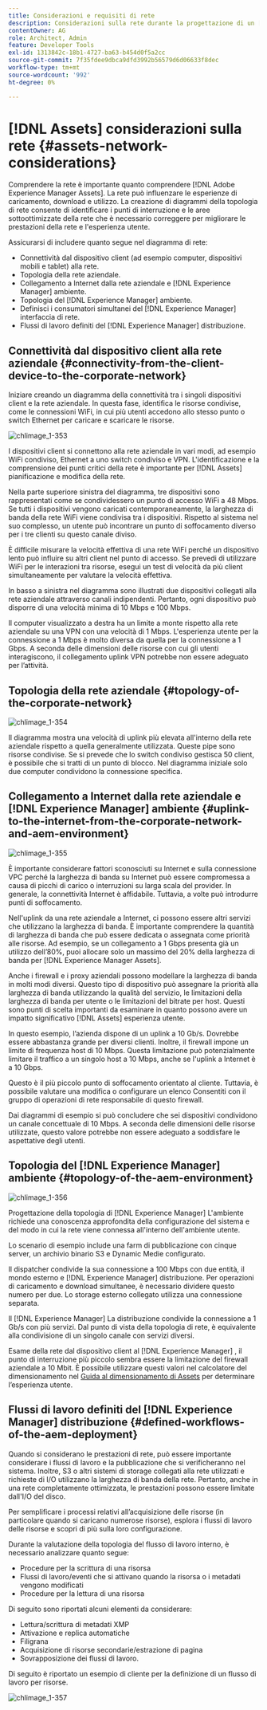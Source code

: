 ```yaml
---
title: Considerazioni e requisiti di rete
description: Considerazioni sulla rete durante la progettazione di un [!DNL Adobe Experience Manager Assets] distribuzione.
contentOwner: AG
role: Architect, Admin
feature: Developer Tools
exl-id: 1313842c-18b1-4727-ba63-b454d0f5a2cc
source-git-commit: 7f35fdee9dbca9dfd3992b56579d6d06633f8dec
workflow-type: tm+mt
source-wordcount: '992'
ht-degree: 0%

---
```


# [!DNL Assets] considerazioni sulla rete {#assets-network-considerations}

Comprendere la rete è importante quanto comprendere [!DNL Adobe Experience Manager Assets]. La rete può influenzare le esperienze di caricamento, download e utilizzo. La creazione di diagrammi della topologia di rete consente di identificare i punti di interruzione e le aree sottoottimizzate della rete che è necessario correggere per migliorare le prestazioni della rete e l&#39;esperienza utente.

Assicurarsi di includere quanto segue nel diagramma di rete:

* Connettività dal dispositivo client (ad esempio computer, dispositivi mobili e tablet) alla rete.
* Topologia della rete aziendale.
* Collegamento a Internet dalla rete aziendale e [!DNL Experience Manager] ambiente.
* Topologia del [!DNL Experience Manager] ambiente.
* Definisci i consumatori simultanei del [!DNL Experience Manager] interfaccia di rete.
* Flussi di lavoro definiti del [!DNL Experience Manager] distribuzione.

## Connettività dal dispositivo client alla rete aziendale {#connectivity-from-the-client-device-to-the-corporate-network}

Iniziare creando un diagramma della connettività tra i singoli dispositivi client e la rete aziendale. In questa fase, identifica le risorse condivise, come le connessioni WiFi, in cui più utenti accedono allo stesso punto o switch Ethernet per caricare e scaricare le risorse.

![chlimage_1-353](assets/chlimage_1-353.png)

I dispositivi client si connettono alla rete aziendale in vari modi, ad esempio WiFi condiviso, Ethernet a uno switch condiviso e VPN. L&#39;identificazione e la comprensione dei punti critici della rete è importante per [!DNL Assets] pianificazione e modifica della rete.

Nella parte superiore sinistra del diagramma, tre dispositivi sono rappresentati come se condividessero un punto di accesso WiFi a 48 Mbps. Se tutti i dispositivi vengono caricati contemporaneamente, la larghezza di banda della rete WiFi viene condivisa tra i dispositivi. Rispetto al sistema nel suo complesso, un utente può incontrare un punto di soffocamento diverso per i tre clienti su questo canale diviso.

È difficile misurare la velocità effettiva di una rete WiFi perché un dispositivo lento può influire su altri client nel punto di accesso. Se prevedi di utilizzare WiFi per le interazioni tra risorse, esegui un test di velocità da più client simultaneamente per valutare la velocità effettiva.

In basso a sinistra nel diagramma sono illustrati due dispositivi collegati alla rete aziendale attraverso canali indipendenti. Pertanto, ogni dispositivo può disporre di una velocità minima di 10 Mbps e 100 Mbps.

Il computer visualizzato a destra ha un limite a monte rispetto alla rete aziendale su una VPN con una velocità di 1 Mbps. L&#39;esperienza utente per la connessione a 1 Mbps è molto diversa da quella per la connessione a 1 Gbps. A seconda delle dimensioni delle risorse con cui gli utenti interagiscono, il collegamento uplink VPN potrebbe non essere adeguato per l’attività.

## Topologia della rete aziendale {#topology-of-the-corporate-network}

![chlimage_1-354](assets/chlimage_1-354.png)

Il diagramma mostra una velocità di uplink più elevata all&#39;interno della rete aziendale rispetto a quella generalmente utilizzata. Queste pipe sono risorse condivise. Se si prevede che lo switch condiviso gestisca 50 client, è possibile che si tratti di un punto di blocco. Nel diagramma iniziale solo due computer condividono la connessione specifica.

## Collegamento a Internet dalla rete aziendale e [!DNL Experience Manager] ambiente {#uplink-to-the-internet-from-the-corporate-network-and-aem-environment}

![chlimage_1-355](assets/chlimage_1-355.png)

È importante considerare fattori sconosciuti su Internet e sulla connessione VPC perché la larghezza di banda su Internet può essere compromessa a causa di picchi di carico o interruzioni su larga scala del provider. In generale, la connettività Internet è affidabile. Tuttavia, a volte può introdurre punti di soffocamento.

Nell&#39;uplink da una rete aziendale a Internet, ci possono essere altri servizi che utilizzano la larghezza di banda. È importante comprendere la quantità di larghezza di banda che può essere dedicata o assegnata come priorità alle risorse. Ad esempio, se un collegamento a 1 Gbps presenta già un utilizzo dell’80%, puoi allocare solo un massimo del 20% della larghezza di banda per [!DNL Experience Manager Assets].

Anche i firewall e i proxy aziendali possono modellare la larghezza di banda in molti modi diversi. Questo tipo di dispositivo può assegnare la priorità alla larghezza di banda utilizzando la qualità del servizio, le limitazioni della larghezza di banda per utente o le limitazioni del bitrate per host. Questi sono punti di scelta importanti da esaminare in quanto possono avere un impatto significativo [!DNL Assets] esperienza utente.

In questo esempio, l’azienda dispone di un uplink a 10 Gb/s. Dovrebbe essere abbastanza grande per diversi clienti. Inoltre, il firewall impone un limite di frequenza host di 10 Mbps. Questa limitazione può potenzialmente limitare il traffico a un singolo host a 10 Mbps, anche se l&#39;uplink a Internet è a 10 Gbps.

Questo è il più piccolo punto di soffocamento orientato al cliente. Tuttavia, è possibile valutare una modifica o configurare un elenco Consentiti con il gruppo di operazioni di rete responsabile di questo firewall.

Dai diagrammi di esempio si può concludere che sei dispositivi condividono un canale concettuale di 10 Mbps. A seconda delle dimensioni delle risorse utilizzate, questo valore potrebbe non essere adeguato a soddisfare le aspettative degli utenti.

## Topologia del [!DNL Experience Manager] ambiente {#topology-of-the-aem-environment}

![chlimage_1-356](assets/chlimage_1-356.png)

Progettazione della topologia di [!DNL Experience Manager] L&#39;ambiente richiede una conoscenza approfondita della configurazione del sistema e del modo in cui la rete viene connessa all&#39;interno dell&#39;ambiente utente.

Lo scenario di esempio include una farm di pubblicazione con cinque server, un archivio binario S3 e Dynamic Medie configurato.

Il dispatcher condivide la sua connessione a 100 Mbps con due entità, il mondo esterno e [!DNL Experience Manager] distribuzione. Per operazioni di caricamento e download simultanee, è necessario dividere questo numero per due. Lo storage esterno collegato utilizza una connessione separata.

Il [!DNL Experience Manager] La distribuzione condivide la connessione a 1 Gb/s con più servizi. Dal punto di vista della topologia di rete, è equivalente alla condivisione di un singolo canale con servizi diversi.

Esame della rete dal dispositivo client al [!DNL Experience Manager] , il punto di interruzione più piccolo sembra essere la limitazione del firewall aziendale a 10 Mbit. È possibile utilizzare questi valori nel calcolatore del dimensionamento nel [Guida al dimensionamento di Assets](assets-sizing-guide.md) per determinare l’esperienza utente.

## Flussi di lavoro definiti del [!DNL Experience Manager] distribuzione {#defined-workflows-of-the-aem-deployment}

Quando si considerano le prestazioni di rete, può essere importante considerare i flussi di lavoro e la pubblicazione che si verificheranno nel sistema. Inoltre, S3 o altri sistemi di storage collegati alla rete utilizzati e richieste di I/O utilizzano la larghezza di banda della rete. Pertanto, anche in una rete completamente ottimizzata, le prestazioni possono essere limitate dall&#39;I/O del disco.

Per semplificare i processi relativi all’acquisizione delle risorse (in particolare quando si caricano numerose risorse), esplora i flussi di lavoro delle risorse e scopri di più sulla loro configurazione.

Durante la valutazione della topologia del flusso di lavoro interno, è necessario analizzare quanto segue:

* Procedure per la scrittura di una risorsa
* Flussi di lavoro/eventi che si attivano quando la risorsa o i metadati vengono modificati
* Procedure per la lettura di una risorsa

Di seguito sono riportati alcuni elementi da considerare:

* Lettura/scrittura di metadati XMP
* Attivazione e replica automatiche
* Filigrana
* Acquisizione di risorse secondarie/estrazione di pagina
* Sovrapposizione dei flussi di lavoro.

Di seguito è riportato un esempio di cliente per la definizione di un flusso di lavoro per risorse.

![chlimage_1-357](assets/chlimage_1-357.png)
